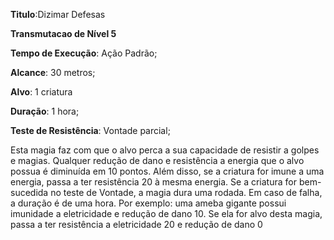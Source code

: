 **Titulo**:Dizimar Defesas

**Transmutacao de Nível 5**

**Tempo de Execução**: Ação Padrão;

**Alcance**: 30 metros;

**Alvo**: 1 criatura

**Duração**: 1 hora;

**Teste de Resistência**: Vontade parcial;

Esta magia faz com que o alvo perca a sua capacidade de resistir a golpes 
e magias. Qualquer redução de dano e 
resistência a energia que o alvo possua é 
diminuída em 10 pontos. Além disso, se 
a criatura for imune a uma energia, passa 
a ter resistência 20 à mesma energia. Se 
a criatura for bem-sucedida no teste de 
Vontade, a magia dura uma rodada. Em 
caso de falha, a duração é de uma hora. 
Por exemplo: uma ameba gigante possui imunidade a eletricidade e redução 
de dano 10. Se ela for alvo desta magia, 
passa a ter resistência a eletricidade 20 e 
redução de dano 0